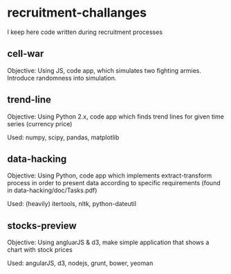 recruitment-challanges
======================

I keep here code written during recruitment processes

## cell-war

Objective: Using JS, code app, which simulates two fighting armies.  Introduce randomness into simulation.

## trend-line

Objective: Using Python 2.x, code app which finds trend lines for given time series (currency price)

Used: numpy, scipy, pandas, matplotlib

## data-hacking

Objective: Using Python, code app which implements extract-transform process in order to present data according to specific requirements (found in data-hacking/doc/Tasks.pdf)

Used: (heavily) itertools, nltk, python-dateutil

## stocks-preview

Objective: Using angluarJS & d3, make simple application that shows a chart with stock prices

Used: angularJS, d3, nodejs, grunt, bower, yeoman
